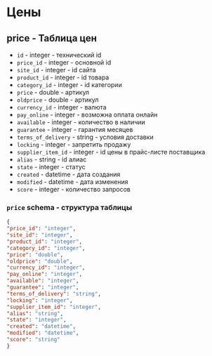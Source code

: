 # Цены
## price - Таблица цен
- `id` - integer - технический id
- `price_id` - integer - основной id
- `site_id` - integer - id сайта
- `product_id` - integer - id товара
- `category_id` - integer - id категории
- `price` - double - артикул
- `oldprice` - double - артикул
- `currency_id` - integer - валюта
- `pay_online` - integer - возможна оплата онлайн
- `available` - integer - количество в наличии
- `guarantee` - integer - гарантия месяцев
- `terms_of_delivery` - string - условия доставки
- `locking` - integer - запретить продажу
- `supplier_item_id` - integer - id цены в прайс-листе поставщика
- `alias` - string - id алиас
- `state` - integer - статус
- `created` - datetime - дата создания
- `modified` - datetime - дата изменения
- `score` - integer - количество запросов
### `price` schema - структура таблицы
```json
{
"price_id": "integer",
"site_id": "integer",
"product_id": "integer",
"category_id": "integer",
"price": "double",
"oldprice": "double",
"currency_id": "integer",
"pay_online": "integer",
"available": "integer",
"guarantee": "integer",
"terms_of_delivery": "string",
"locking": "integer",
"supplier_item_id": "integer",
"alias": "string",
"state": "integer",
"created": "datetime",
"modified": "datetime",
"score": "string"
}
```







